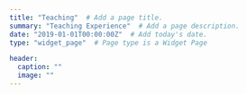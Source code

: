 ```yaml
---
title: "Teaching"  # Add a page title.
summary: "Teaching Experience"  # Add a page description.
date: "2019-01-01T00:00:00Z"  # Add today's date.
type: "widget_page"  # Page type is a Widget Page

header:
  caption: ""
  image: ""
---
```

